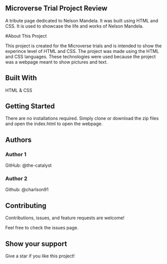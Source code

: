 ## Microverse Trial Project Review
A tribute page dedicated to Nelson Mandela. It was built using HTML and CSS. It is used to showcase the life and works of Nelson Mandela.

#About This Project

This project is created for the Microverse trials and is intended to show the experince level of HTML and CSS. The project was made using the HTML and CSS languages. These technologies were used because the project was a webpage meant to show pictures and text. 

## Built With
HTML & CSS

## Getting Started
There are no installations required. Simply clone or download the zip files and open the index.html to open the webpage.

## Authors
### Author 1
GitHub: @the-catalyst

### Author 2 
Github: @charlson91


## Contributing
Contributions, issues, and feature requests are welcome!

Feel free to check the issues page.

## Show your support
Give a star if you like this project!
